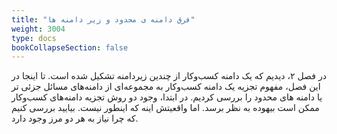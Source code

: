 ```yaml
---
title: "فرق دامنه ی محدود و زیر دامنه ها"
weight: 3004
type: docs
bookCollapseSection: false
---
```


در فصل ۲، دیدیم که یک دامنه کسب‌وکار از چندین زیردامنه تشکیل شده است. تا اینجا در این فصل، مفهوم تجزیه یک دامنه کسب‌وکار به مجموعه‌ای از دامنه‌های مسائل جزئی تر یا دامنه های محدود را بررسی کردیم. در ابتدا، وجود دو روش تجزیه دامنه‌های کسب‌وکار ممکن است بیهوده به نظر برسد. اما واقعیتش اینه که اینطور نیست. بیایید بررسی کنیم که چرا نیاز به هر دو مرز وجود دارد.
